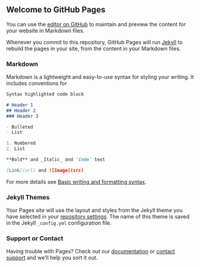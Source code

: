 ## Welcome to GitHub Pages

You can use the [editor on GitHub](https://github.com/metal-oopa/innersource/edit/gh-pages/index.md) to maintain and preview the content for your website in Markdown files.

Whenever you commit to this repository, GitHub Pages will run [Jekyll](https://jekyllrb.com/) to rebuild the pages in your site, from the content in your Markdown files.

### Markdown

Markdown is a lightweight and easy-to-use syntax for styling your writing. It includes conventions for

```markdown
Syntax highlighted code block

# Header 1
## Header 2
### Header 3

- Bulleted
- List

1. Numbered
2. List

**Bold** and _Italic_ and `Code` text

[Link](url) and ![Image](src)
```

For more details see [Basic writing and formatting syntax](https://docs.github.com/en/github/writing-on-github/getting-started-with-writing-and-formatting-on-github/basic-writing-and-formatting-syntax).

### Jekyll Themes

Your Pages site will use the layout and styles from the Jekyll theme you have selected in your [repository settings](https://github.com/metal-oopa/innersource/settings/pages). The name of this theme is saved in the Jekyll `_config.yml` configuration file.

### Support or Contact

Having trouble with Pages? Check out our [documentation](https://docs.github.com/categories/github-pages-basics/) or [contact support](https://support.github.com/contact) and we’ll help you sort it out.
